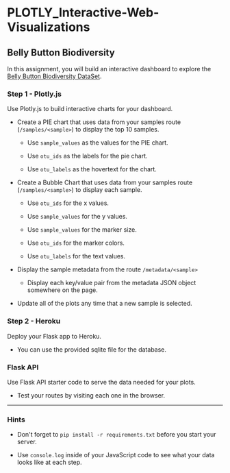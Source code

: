 # PLOTLY_Interactive-Web-Visualizations

## Belly Button Biodiversity

In this assignment, you will build an interactive dashboard to explore the [Belly Button Biodiversity DataSet](http://robdunnlab.com/projects/belly-button-biodiversity/).

### Step 1 - Plotly.js

Use Plotly.js to build interactive charts for your dashboard.

* Create a PIE chart that uses data from your samples route (`/samples/<sample>`) to display the top 10 samples.

  * Use `sample_values` as the values for the PIE chart.

  * Use `otu_ids` as the labels for the pie chart.

  * Use `otu_labels` as the hovertext for the chart.


* Create a Bubble Chart that uses data from your samples route (`/samples/<sample>`) to display each sample.

  * Use `otu_ids` for the x values.

  * Use `sample_values` for the y values.

  * Use `sample_values` for the marker size.

  * Use `otu_ids` for the marker colors.

  * Use `otu_labels` for the text values.


* Display the sample metadata from the route `/metadata/<sample>`

  * Display each key/value pair from the metadata JSON object somewhere on the page.

* Update all of the plots any time that a new sample is selected.

### Step 2 - Heroku

Deploy your Flask app to Heroku.

* You can use the provided sqlite file for the database.


### Flask API

Use Flask API starter code to serve the data needed for your plots.

* Test your routes by visiting each one in the browser.

- - -

### Hints

* Don't forget to `pip install -r requirements.txt` before you start your server.

* Use `console.log` inside of your JavaScript code to see what your data looks like at each step.